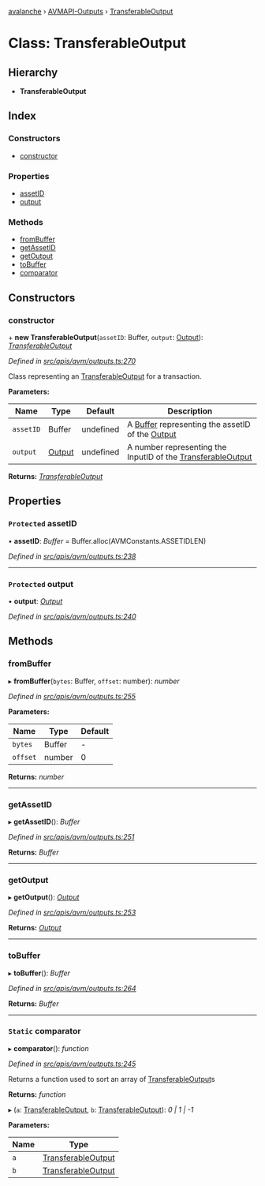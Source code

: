 [avalanche](../README.md) › [AVMAPI-Outputs](../modules/avmapi_outputs.md) › [TransferableOutput](avmapi_outputs.transferableoutput.md)

# Class: TransferableOutput

## Hierarchy

* **TransferableOutput**

## Index

### Constructors

* [constructor](avmapi_outputs.transferableoutput.md#constructor)

### Properties

* [assetID](avmapi_outputs.transferableoutput.md#protected-assetid)
* [output](avmapi_outputs.transferableoutput.md#protected-output)

### Methods

* [fromBuffer](avmapi_outputs.transferableoutput.md#frombuffer)
* [getAssetID](avmapi_outputs.transferableoutput.md#getassetid)
* [getOutput](avmapi_outputs.transferableoutput.md#getoutput)
* [toBuffer](avmapi_outputs.transferableoutput.md#tobuffer)
* [comparator](avmapi_outputs.transferableoutput.md#static-comparator)

## Constructors

###  constructor

\+ **new TransferableOutput**(`assetID`: Buffer, `output`: [Output](avmapi_outputs.output.md)): *[TransferableOutput](avmapi_outputs.transferableoutput.md)*

*Defined in [src/apis/avm/outputs.ts:270](https://github.com/ava-labs/avalanche.js/blob/eabcc2f/src/apis/avm/outputs.ts#L270)*

Class representing an [TransferableOutput](avmapi_outputs.transferableoutput.md) for a transaction.

**Parameters:**

Name | Type | Default | Description |
------ | ------ | ------ | ------ |
`assetID` | Buffer | undefined | A [Buffer](https://github.com/feross/buffer) representing the assetID of the [Output](avmapi_outputs.output.md) |
`output` | [Output](avmapi_outputs.output.md) | undefined | A number representing the InputID of the [TransferableOutput](avmapi_outputs.transferableoutput.md)  |

**Returns:** *[TransferableOutput](avmapi_outputs.transferableoutput.md)*

## Properties

### `Protected` assetID

• **assetID**: *Buffer* = Buffer.alloc(AVMConstants.ASSETIDLEN)

*Defined in [src/apis/avm/outputs.ts:238](https://github.com/ava-labs/avalanche.js/blob/eabcc2f/src/apis/avm/outputs.ts#L238)*

___

### `Protected` output

• **output**: *[Output](avmapi_outputs.output.md)*

*Defined in [src/apis/avm/outputs.ts:240](https://github.com/ava-labs/avalanche.js/blob/eabcc2f/src/apis/avm/outputs.ts#L240)*

## Methods

###  fromBuffer

▸ **fromBuffer**(`bytes`: Buffer, `offset`: number): *number*

*Defined in [src/apis/avm/outputs.ts:255](https://github.com/ava-labs/avalanche.js/blob/eabcc2f/src/apis/avm/outputs.ts#L255)*

**Parameters:**

Name | Type | Default |
------ | ------ | ------ |
`bytes` | Buffer | - |
`offset` | number | 0 |

**Returns:** *number*

___

###  getAssetID

▸ **getAssetID**(): *Buffer*

*Defined in [src/apis/avm/outputs.ts:251](https://github.com/ava-labs/avalanche.js/blob/eabcc2f/src/apis/avm/outputs.ts#L251)*

**Returns:** *Buffer*

___

###  getOutput

▸ **getOutput**(): *[Output](avmapi_outputs.output.md)*

*Defined in [src/apis/avm/outputs.ts:253](https://github.com/ava-labs/avalanche.js/blob/eabcc2f/src/apis/avm/outputs.ts#L253)*

**Returns:** *[Output](avmapi_outputs.output.md)*

___

###  toBuffer

▸ **toBuffer**(): *Buffer*

*Defined in [src/apis/avm/outputs.ts:264](https://github.com/ava-labs/avalanche.js/blob/eabcc2f/src/apis/avm/outputs.ts#L264)*

**Returns:** *Buffer*

___

### `Static` comparator

▸ **comparator**(): *function*

*Defined in [src/apis/avm/outputs.ts:245](https://github.com/ava-labs/avalanche.js/blob/eabcc2f/src/apis/avm/outputs.ts#L245)*

Returns a function used to sort an array of [TransferableOutput](avmapi_outputs.transferableoutput.md)s

**Returns:** *function*

▸ (`a`: [TransferableOutput](avmapi_outputs.transferableoutput.md), `b`: [TransferableOutput](avmapi_outputs.transferableoutput.md)): *0 | 1 | -1*

**Parameters:**

Name | Type |
------ | ------ |
`a` | [TransferableOutput](avmapi_outputs.transferableoutput.md) |
`b` | [TransferableOutput](avmapi_outputs.transferableoutput.md) |
